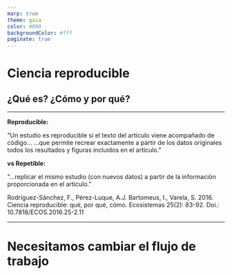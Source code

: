 ```yaml
---
marp: true
theme: gaia
color: #000
backgroundColor: #fff
paginate: true
---
```


<!--_paginate: false -->
<!--_class: lead -->

# Ciencia reproducible
## ¿Qué es? ¿Cómo y por qué?

---

**Reproducible:**

"Un estudio es reproducible si el texto del artículo viene acompañado de código... ...que permite recrear exactamente a partir de los datos originales todos los resultados y figuras incluidos en el artículo."

**vs Repetible:**

"...replicar el mismo estudio (con nuevos datos) a partir de la información proporcionada en el artículo."

Rodríguez-Sánchez, F., Pérez-Luque, A.J. Bartomeus, I., Varela, S. 2016. Ciencia reproducible: qué, por qué, cómo. Ecosistemas 25(2): 83-92. Doi.: 10.7818/ECOS.2016.25-2.11

---

# Necesitamos cambiar el flujo de trabajo
